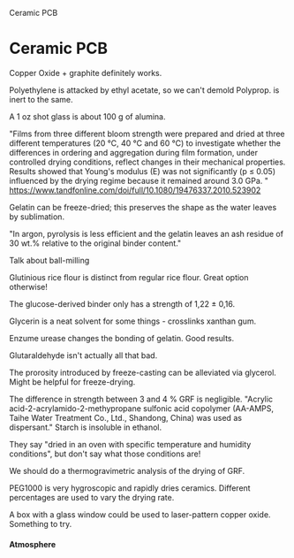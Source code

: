 Ceramic PCB

# Ceramic PCB

Copper Oxide + graphite definitely works.

Polyethylene is attacked by ethyl acetate, so we can't demold 
Polyprop. is inert to the same.

A 1 oz shot glass is about 100 g of alumina. 


"Films from three different bloom strength were prepared and dried at three different temperatures (20 °C, 40 °C and 60 °C) to investigate whether the differences in ordering and aggregation during film formation, under controlled drying conditions, reflect changes in their mechanical properties. Results showed that Young's modulus (E) was not significantly (p ≤ 0.05) influenced by the drying regime because it remained around 3.0 GPa. "
https://www.tandfonline.com/doi/full/10.1080/19476337.2010.523902

Gelatin can be freeze-dried; this preserves the shape as the water leaves by sublimation.

"In argon, pyrolysis is less efficient and the gelatin leaves an ash residue of
30 wt.% relative to the original binder content."

Talk about ball-milling

Glutinious rice flour is distinct from regular rice flour. Great option otherwise!

The glucose-derived binder only has a strength of 1,22 ± 0,16.

Glycerin is a neat solvent for some things - crosslinks xanthan gum.

Enzume urease changes the bonding of gelatin. Good results.

Glutaraldehyde isn't actually all that bad. 

The prorosity introduced by freeze-casting can be alleviated via glycerol. Might be helpful for freeze-drying.

The difference in strength between 3 and 4 % GRF is negligible. "Acrylic acid-2-acrylamido-2-methypropane sulfonic acid
copolymer (AA-AMPS, Taihe Water Treatment Co.,
Ltd., Shandong, China) was used as dispersant."
Starch is insoluble in ethanol.

They say "dried in an oven with specific temperature and humidity conditions", but don't say what those conditions are! 

We should do a thermogravimetric analysis of the drying of GRF.

PEG1000 is very hygroscopic and rapidly dries ceramics. Different percentages are used to vary the drying rate.

A box with a glass window could be used to laser-pattern copper oxide. Something to try.

#### Atmosphere




